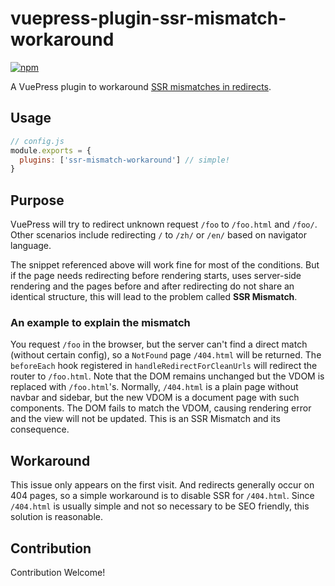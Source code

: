 # vuepress-plugin-ssr-mismatch-workaround

[![npm](https://img.shields.io/npm/v/vuepress-plugin-ssr-mismatch-workaround.svg)](https://www.npmjs.com/package/vuepress-plugin-ssr-mismatch-workaround)

A VuePress plugin to workaround [SSR mismatches in redirects](https://github.com/vuejs/vuepress/issues/1382).

## Usage

```js
// config.js
module.exports = {
  plugins: ['ssr-mismatch-workaround'] // simple!
}
```

## Purpose

VuePress will try to redirect unknown request `/foo` to `/foo.html` and `/foo/`. Other scenarios include redirecting `/` to `/zh/` or `/en/` based on navigator language.

The snippet referenced above will work fine for most of the conditions. But if the page needs redirecting before rendering starts, uses server-side rendering and the pages before and after redirecting do not share an identical structure, this will lead to the problem called **SSR Mismatch**.

### An example to explain the mismatch

You request `/foo` in the browser, but the server can't find a direct match (without certain config), so a `NotFound` page `/404.html` will be returned. The `beforeEach` hook registered in `handleRedirectForCleanUrls` will redirect the router to `/foo.html`. Note that the DOM remains unchanged but the VDOM is replaced with `/foo.html`'s. Normally, `/404.html` is a plain page without navbar and sidebar, but the new VDOM is a document page with such components. The DOM fails to match the VDOM, causing rendering error and the view will not be updated. This is an SSR Mismatch and its consequence.

## Workaround

This issue only appears on the first visit. And redirects generally occur on 404 pages, so a simple workaround is to disable SSR for `/404.html`. Since `/404.html` is usually simple and not so necessary to be SEO friendly, this solution is reasonable. 

## Contribution

Contribution Welcome!
